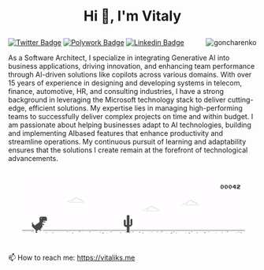 # <p align="center">Hi 👋, I'm Vitaly</p>
[![Twitter Badge](https://img.shields.io/badge/-vgoncharenko-00acee?style=flat&logo=twitter&logoColor=white&link=https://twitter.com/vgoncharenko/)](https://www.twitter.com/vgoncharenko/)
[![Polywork Badge](https://img.shields.io/badge/-goncharenko-5846FC?style=flat&logo=polywork&logoColor=white&link=https://www.polywork.com/goncharenko/)](https://www.polywork.com/goncharenko/)
[![Linkedin Badge](https://img.shields.io/badge/-vitalygoncharenko-0072b1?style=flat&logo=Linkedin&logoColor=white&link=https://www.linkedin.com/in/vitalygoncharenko/)](https://www.linkedin.com/in/vitalygoncharenko/)
<img align="right" src="https://komarev.com/ghpvc/?username=goncharenko" alt="goncharenko" />
<p>
As a Software Architect, I specialize in integrating Generative AI into business applications, driving innovation, and enhancing team performance through AI-driven solutions like copilots across various domains. With over 15 years of experience in designing and developing systems in telecom, finance, automotive, HR, and consulting industries, I have a strong background in leveraging the Microsoft technology stack to deliver cutting-edge, efficient solutions. My expertise lies in managing high-performing teams to successfully deliver complex projects on time and within budget. I am passionate about helping businesses adapt to AI technologies, building and implementing AIbased features that enhance productivity and streamline operations. My continuous pursuit of learning and adaptability ensures that the solutions I create remain at the forefront of technological advancements.
</p>
<p align="center">
<img src="https://github.com/goncharenko/goncharenko/blob/master/Dino_non-birthday_version.gif" alt="Vitaly about" />
</p>

📫 How to reach me: https://vitaliks.me
<br>
